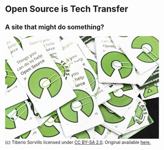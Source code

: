 # Open Source is Tech Transfer

## A site that might do something?

![test image](test_image.jpg)
(c) Tiberio Sorvillo licensed under [CC BY-SA 2.0](https://creativecommons.org/licenses/by-sa/2.0/). Original available [here.](https://www.flickr.com/photos/free-software-center/49094829736/in/album-72157711834939071)
